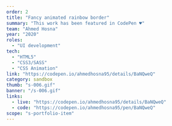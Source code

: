 ```yaml
---
order: 2
title: "Fancy animated rainbow border"
summary: "This work has been featured in CodePen ♥"
team: "Ahmed Hosna"
year: "2020"
roles:
  - "UI development"
tech:
  - "HTML5"
  - "CSS3/SASS"
  - "CSS Animation"
link: "https://codepen.io/ahmedhosna95/details/BaNQweQ"
category: sandbox
thumb: "s-006.gif"
banner: "/s-006.gif"
links:
  - live: "https://codepen.io/ahmedhosna95/details/BaNQweQ"
  - code: "https://codepen.io/ahmedhosna95/pen/BaNQweQ"
scope: "s-portfolio-item"
---
```

